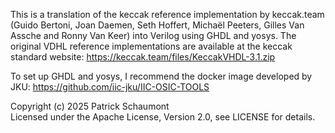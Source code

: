 This is a translation of the keccak reference implementation by keccak.team (Guido Bertoni, Joan Daemen, Seth Hoffert, Michaël Peeters, Gilles Van Assche and Ronny Van Keer) into Verilog using GHDL and yosys. The original VDHL reference implementations are available at the keccak standard website: https://keccak.team/files/KeccakVHDL-3.1.zip

To set up GHDL and yosys, I recommend the docker image developed by JKU: https://github.com/iic-jku/IIC-OSIC-TOOLS

Copyright (c) 2025 Patrick Schaumont  
Licensed under the Apache License, Version 2.0, see LICENSE for details.

